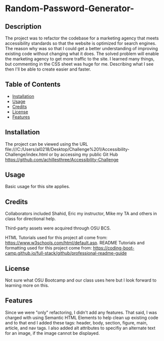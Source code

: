 # Random-Password-Generator-

## Description

The project was to refactor the codebase for a marketing agency that meets accessibility standards so that the website is optimized for search engines. The reason why was so that I could get a better understanding of improving existing code without changing what it does. The solved problem will enable the marketing agency to get more traffic to the site. I learned many things, but commenting in the CSS sheet was huge for me. Describing what I see then I'll be able to create easier and faster.

## Table of Contents

- [Installation](#installation)
- [Usage](#usage)
- [Credits](#credits)
- [License](#license)
- [Features](#license)

## Installation

The project can be viewed using the URL file:///C:/Users/al0218/Desktop/Challenge%201/Accessibility-Challenge/index.html or by accessing my public Git Hub https://github.com/achillesthree/Accessibility-Challenge

## Usage

Basic usage for this site applies.

## Credits

Collaborators included Shahid, Eric my instructor, Mike my TA and others in class for directional help.

Third-party assets were acquired through OSU BCS.

HTML Tutorials used for this project all come from: https://www.w3schools.com/html/default.asp.
README Tutorials and formatting used for this project come from: https://coding-boot-camp.github.io/full-stack/github/professional-readme-guide

## License

Not sure what OSU Bootcamp and our class uses here but I look forward to learning more on this.

## Features

Since we were "only" refactoring, I didn't add any features. That said, I was charged with using Semantic HTML Elements to help clean up existing code and to that end I added these tags: header, body, section, figure, main, article, and nav tags. I also added alt attributes to specifiy an alternate text for an image, if the image cannot be displayed.
